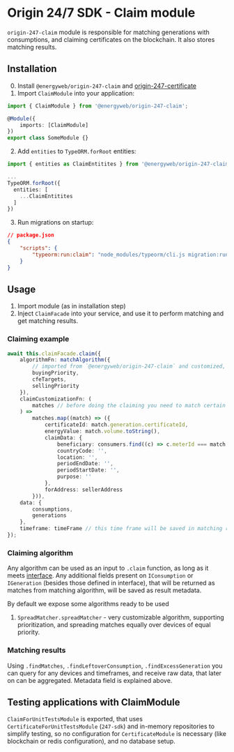 # Origin 24/7 SDK - Claim module

`origin-247-claim` module is responsible for matching generations with consumptions, and claiming certificates on the blockchain.
It also stores matching results.

## Installation

0. Install `@energyweb/origin-247-claim` and [origin-247-certificate](https://github.com/energywebfoundation/origin-247-sdk/tree/master/packages/origin-247-certificate)
1. Import `ClaimModule` into your application:

```ts
import { ClaimModule } from '@energyweb/origin-247-claim';

@Module({
    imports: [ClaimModule]
})
export class SomeModule {}
```

2. Add `entities` to `TypeORM.forRoot` entities:

```ts
import { entities as ClaimEntitites } from '@energyweb/origin-247-claim';

...
TypeORM.forRoot({
  entities: [
    ...ClaimEntitites
  ]
})
```

3. Run migrations on startup:

```json
// package.json
{
    "scripts": {
        "typeorm:run:claim": "node_modules/typeorm/cli.js migration:run --config node_modules/@energyweb/origin-247-claim/dist/js/ormconfig.js"
    }
}
```

## Usage

1. Import module (as in installation step)
2. Inject `ClaimFacade` into your service, and use it to perform matching and get matching results.

### Claiming example

```ts
await this.claimFacade.claim({
    algorithmFn: matchAlgorithm({
        // imported from `@energyweb/origin-247-claim` and customized, details later on
        buyingPriority,
        cfeTargets,
        sellingPriority
    }),
    claimCustomizationFn: (
        matches // before doing the claiming you need to match certain interface
    ) =>
        matches.map((match) => ({
            certificateId: match.generation.certificateId,
            energyValue: match.volume.toString(),
            claimData: {
                beneficiary: consumers.find((c) => c.meterId === match.consumption.consumerId)!.did,
                countryCode: '',
                location: '',
                periodEndDate: '',
                periodStartDate: '',
                purpose: ''
            },
            forAddress: sellerAddress
        })),
    data: {
        consumptions,
        generations
    },
    timeframe: timeFrame // this time frame will be saved in matching results
});
```

### Claiming algorithm

Any algorithm can be used as an input to `.claim` function, as long as it meets [interface](./src/interfaces.ts).
Any additional fields present on `IConsumption` or `IGeneration` (besides those defined in interface), that will be returned as matches from matching algorithm,
will be saved as result metadata.

By default we expose some algorithms ready to be used

1. `SpreadMatcher.spreadMatcher` - very customizable algorithm, supporting prioritization, and spreading matches equally over devices of equal priority.

### Matching results

Using `.findMatches`, `.findLeftoverConsumption`, `.findExcessGeneration` you can query for any devices and timeframes, and receive raw data,
that later on can be aggregated. Metadata field is explained above.

## Testing applications with ClaimModule

`ClaimForUnitTestsModule` is exported, that uses `CertificateForUnitTestsModule` (`247-sdk`) and in-memory repositories to simplify testing,
so no configuration for `CertificateModule` is necessary (like blockchain or redis configuration), and no database setup.
